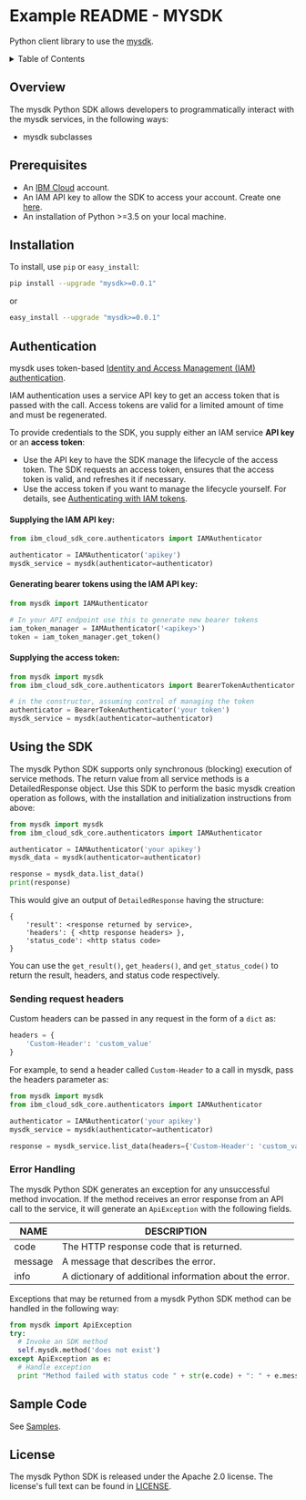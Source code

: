 # Example README - MYSDK

Python client library to use the [mysdk](mysdk-service-link-documention).

<details>
<summary>Table of Contents</summary>

* [Overview](#overview)
* [Prerequisites](#prerequisites)
* [Installation](#installation)
* [Authentication](#authentication)
* [Usage](#using-the-sdk)
* [Sample Code](#sample-code)
* [License](#license)

</details>

## Overview

The mysdk Python SDK allows developers to programmatically interact with the mysdk services, in the following ways:

* mysdk subclasses

## Prerequisites

[ibm-cloud-onboarding]: https://cloud.ibm.com/registration?target=%2Fdeveloper%2Fwatson&

* An [IBM Cloud][ibm-cloud-onboarding] account.
* An IAM API key to allow the SDK to access your account. Create one [here](https://cloud.ibm.com/iam/apikeys).
* An installation of Python >=3.5 on your local machine.

## Installation

To install, use `pip` or `easy_install`:

```bash
pip install --upgrade "mysdk>=0.0.1"
```

or

```bash
easy_install --upgrade "mysdk>=0.0.1"
```

## Authentication

mysdk uses token-based [Identity and Access Management (IAM) authentication](https://cloud.ibm.com/docs/iam?topic=iam-getstarted).

IAM authentication uses a service API key to get an access token that is passed with the call.
Access tokens are valid for a limited amount of time and must be regenerated.

To provide credentials to the SDK, you supply either an IAM service **API key** or an **access token**:

- Use the API key to have the SDK manage the lifecycle of the access token. The SDK requests an access token, ensures that the access token is valid, and refreshes it if necessary.
- Use the access token if you want to manage the lifecycle yourself. For details, see [Authenticating with IAM tokens](https://cloud.ibm.com/docs/services/watson/getting-started-iam.html).


#### Supplying the IAM API key:

```python
from ibm_cloud_sdk_core.authenticators import IAMAuthenticator

authenticator = IAMAuthenticator('apikey')
mysdk_service = mysdk(authenticator=authenticator)
```

#### Generating bearer tokens using the IAM API key:

```python
from mysdk import IAMAuthenticator

# In your API endpoint use this to generate new bearer tokens
iam_token_manager = IAMAuthenticator('<apikey>')
token = iam_token_manager.get_token()
```

#### Supplying the access token:

```python
from mysdk import mysdk
from ibm_cloud_sdk_core.authenticators import BearerTokenAuthenticator

# in the constructor, assuming control of managing the token
authenticator = BearerTokenAuthenticator('your token')
mysdk_service = mysdk(authenticator=authenticator)
```

## Using the SDK

The mysdk Python SDK supports only synchronous (blocking) execution of service methods. The return value from all service methods is a DetailedResponse object. Use this SDK to perform the basic mysdk creation operation as follows, with the installation and initialization instructions from above:

```python
from mysdk import mysdk
from ibm_cloud_sdk_core.authenticators import IAMAuthenticator

authenticator = IAMAuthenticator('your apikey')
mysdk_data = mysdk(authenticator=authenticator)

response = mysdk_data.list_data()
print(response)
```

This would give an output of `DetailedResponse` having the structure:

```
{
    'result': <response returned by service>,
    'headers': { <http response headers> },
    'status_code': <http status code>
}
```

You can use the `get_result()`, `get_headers()`, and `get_status_code()` to return the result, headers, and status code respectively.

### Sending request headers

Custom headers can be passed in any request in the form of a `dict` as:
```python
headers = {
    'Custom-Header': 'custom_value'
}
```
For example, to send a header called `Custom-Header` to a call in mysdk, pass the headers parameter as:

```python
from mysdk import mysdk
from ibm_cloud_sdk_core.authenticators import IAMAuthenticator

authenticator = IAMAuthenticator('your apikey')
mysdk_service = mysdk(authenticator=authenticator)

response = mysdk_service.list_data(headers={'Custom-Header': 'custom_value'}).get_result()
```

### Error Handling

The mysdk Python SDK generates an exception for any unsuccessful method invocation.
If the method receives an error response from an API call to the service, it will generate an
`ApiException` with the following fields.

| NAME | DESCRIPTION |
| ----- | ----------- |
| code | The HTTP response code that is returned. |
| message	| A message that describes the error. |
| info	| A dictionary of additional information about the error. |


Exceptions that may be returned from a mysdk Python SDK method can be handled in the following way:

```python
from mysdk import ApiException
try:
  # Invoke an SDK method
  self.mysdk.method('does not exist')
except ApiException as e:
  # Handle exception
  print "Method failed with status code " + str(e.code) + ": " + e.message)
```

## Sample Code

See [Samples](Samples).

## License

The mysdk Python SDK is released under the Apache 2.0 license. The license's full text can be found in [LICENSE](LICENSE).

